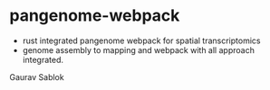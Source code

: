 # pangenome-webpack
- rust integrated pangenome webpack for spatial transcriptomics
- genome assembly to mapping and webpack with all approach integrated.

Gaurav Sablok
